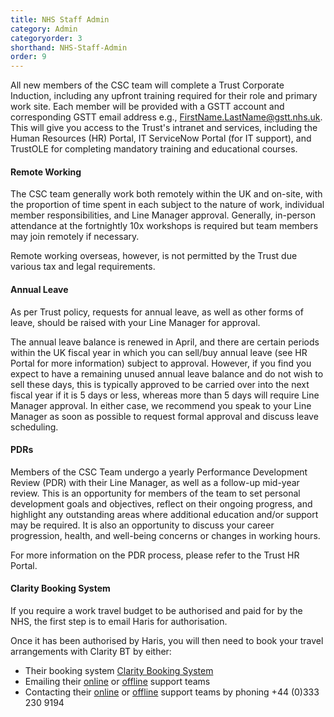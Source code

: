 ```yaml
---
title: NHS Staff Admin 
category: Admin 
categoryorder: 3 
shorthand: NHS-Staff-Admin 
order: 9
---
```


All new members of the CSC team will complete a Trust Corporate Induction, including any upfront training required for their role and primary work site. Each member will be provided with a GSTT account and corresponding GSTT email address e.g., FirstName.LastName@gstt.nhs.uk. This will give you access to the Trust's intranet and services, including the Human Resources (HR) Portal, IT ServiceNow Portal (for IT support), and TrustOLE for completing mandatory training and educational courses.

#### Remote Working

The CSC team generally work both remotely within the UK and on-site, with the proportion of time spent in each subject to the nature of work, individual member responsibilities, and Line Manager approval. Generally, in-person attendance at the fortnightly 10x workshops is required but team members may join remotely if necessary.

Remote working overseas, however, is not permitted by the Trust due various tax and legal requirements. 

#### Annual Leave

As per Trust policy, requests for annual leave, as well as other forms of leave, should be raised with your Line Manager for approval.

The annual leave balance is renewed in April, and there are certain periods within the UK fiscal year in which you can sell/buy annual leave (see HR Portal for more information) subject to approval. However, if you find you expect to have a remaining unused annual leave balance and do not wish to sell these days, this is typically approved to be carried over into the next fiscal year if it is 5 days or less, whereas more than 5 days will require Line Manager approval. In either case, we recommend you speak to your Line Manager as soon as possible to request formal approval and discuss leave scheduling.

#### PDRs

Members of the CSC Team undergo a yearly Performance Development Review (PDR) with their Line Manager, as well as a follow-up mid-year review. This is an opportunity for members of the team to set personal development goals and objectives, reflect on their ongoing progress, and highlight any outstanding areas where additional education and/or support may be required. It is also an opportunity to discuss your career progression, health, and well-being concerns or changes in working hours.

For more information on the PDR process, please refer to the Trust HR Portal.

#### Clarity Booking System

If you require a work travel budget to be authorised and paid for by the NHS, the first step is to email Haris for authorisation. 

Once it has been authorised by Haris, you will then need to book your travel arrangements with Clarity BT by either:

* Their booking system [Clarity Booking System](https://ctmcrown.sabscorp.com/js/clarity/current/#/logonl)
* Emailing their [online](mailto:gsttonline@claritybt.com) or [offline](mailto:gstt@claritbt.com) support teams
* Contacting their [online](mailto:gsttonline@claritybt.com) or [offline](mailto:gstt@claritbt.com) support teams by phoning +44 (0)333 230 9194
